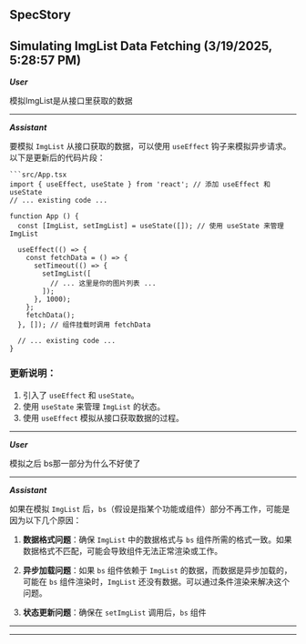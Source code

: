 ## SpecStory

## Simulating ImgList Data Fetching (3/19/2025, 5:28:57 PM)

_**User**_

模拟ImgList是从接口里获取的数据

---

_**Assistant**_

要模拟 `ImgList` 从接口获取的数据，可以使用 `useEffect` 钩子来模拟异步请求。以下是更新后的代码片段：

```typescript:src/App.tsx
```src/App.tsx
import { useEffect, useState } from 'react'; // 添加 useEffect 和 useState
// ... existing code ...

function App () {
  const [ImgList, setImgList] = useState([]); // 使用 useState 来管理 ImgList

  useEffect(() => {
    const fetchData = () => {
      setTimeout(() => {
        setImgList([
          // ... 这里是你的图片列表 ...
        ]);
      }, 1000);
    };
    fetchData();
  }, []); // 组件挂载时调用 fetchData

  // ... existing code ...
}
```

### 更新说明：
1. 引入了 `useEffect` 和 `useState`。
2. 使用 `useState` 来管理 `ImgList` 的状态。
3. 使用 `useEffect` 模拟从接口获取数据的过程。

---

_**User**_

模拟之后  bs那一部分为什么不好使了

---

_**Assistant**_

如果在模拟 `ImgList` 后，`bs`（假设是指某个功能或组件）部分不再工作，可能是因为以下几个原因：

1. **数据格式问题**：确保 `ImgList` 中的数据格式与 `bs` 组件所需的格式一致。如果数据格式不匹配，可能会导致组件无法正常渲染或工作。

2. **异步加载问题**：如果 `bs` 组件依赖于 `ImgList` 的数据，而数据是异步加载的，可能在 `bs` 组件渲染时，`ImgList` 还没有数据。可以通过条件渲染来解决这个问题。

3. **状态更新问题**：确保在 `setImgList` 调用后，`bs` 组件

---



---


